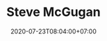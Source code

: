 ---
title     : Steve McGugan
thumbnail : steve-mcgugan
address   : https://mcgugan-design.com
sitemap   : false
date      : 2020-07-23T08:04:00+07:00
---